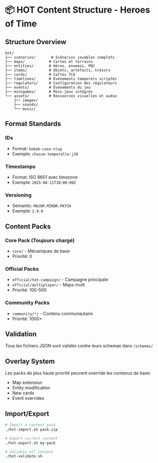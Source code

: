 # 📦 HOT Content Structure - Heroes of Time

## Structure Overview

```
hot/
├── scenarios/       # Scénarios jouables complets
├── maps/           # Cartes et terrains
├── entities/       # Héros, ennemis, PNJ
├── items/          # Objets, artefacts, trésors
├── cards/          # Cartes TCG
├── timelines/      # Événements temporels scriptés
├── regulators/     # Configuration des régulateurs
├── events/         # Événements du jeu
├── minigames/      # Mini-jeux intégrés
└── assets/         # Ressources visuelles et audio
    ├── images/
    ├── sounds/
    └── music/
```

## Format Standards

### IDs
- Format: `kebab-case-slug`
- Exemple: `chasse-temporelle-j30`

### Timestamps
- Format: ISO 8601 avec timezone
- Exemple: `2025-08-11T10:00:00Z`

### Versioning
- Semantic: `MAJOR.MINOR.PATCH`
- Exemple: `2.0.0`

## Content Packs

### Core Pack (Toujours chargé)
- `core/` - Mécaniques de base
- Priorité: 0

### Official Packs
- `official/hot-campaign/` - Campagne principale
- `official/multiplayer/` - Maps multi
- Priorité: 100-500

### Community Packs
- `community/*/` - Contenu communautaire
- Priorité: 1000+

## Validation

Tous les fichiers JSON sont validés contre leurs schemas dans `/schemas/`

## Overlay System

Les packs de plus haute priorité peuvent override les contenus de base:
- Map extension
- Entity modification
- New cards
- Event overrides

## Import/Export

```bash
# Import a content pack
./hot-import.sh pack.zip

# Export current content
./hot-export.sh my-pack

# Validate all content
./hot-validate.sh
```
